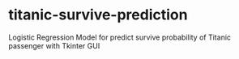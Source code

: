 # titanic-survive-prediction
Logistic Regression Model for predict survive probability of Titanic passenger with Tkinter GUI
